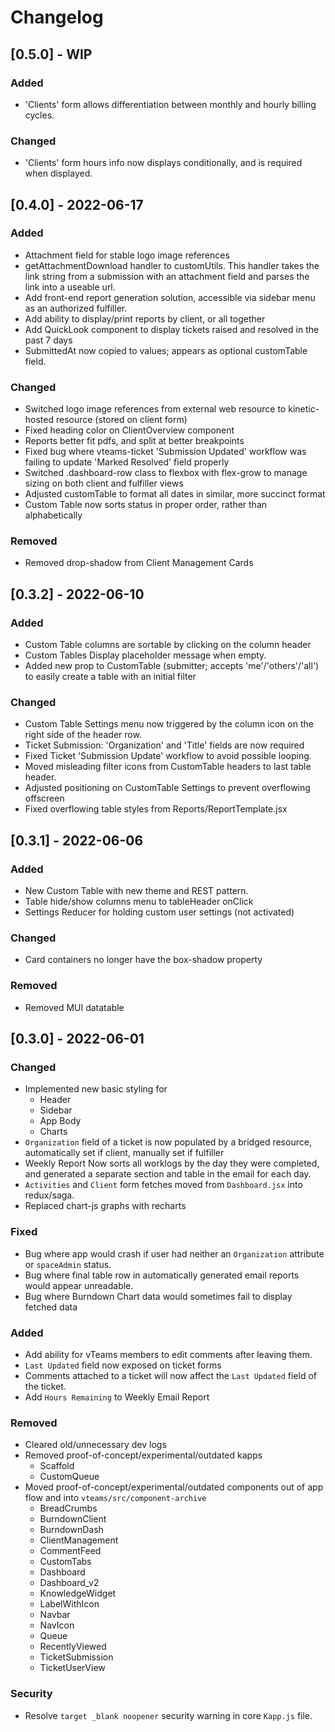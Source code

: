 # Changelog

## [0.5.0] - WIP

### Added

- 'Clients' form allows differentiation between monthly and hourly billing cycles.

### Changed

- 'Clients' form hours info now displays conditionally, and is required when displayed.

## [0.4.0] - 2022-06-17

### Added

- Attachment field for stable logo image references
- getAttachmentDownload handler to customUtils. This handler takes the link string from a submission with an attachment field and parses the link into a useable url.
- Add front-end report generation solution, accessible via sidebar menu as an authorized fulfiller.
- Add ability to display/print reports by client, or all together
- Add QuickLook component to display tickets raised and resolved in the past 7 days
- SubmittedAt now copied to values; appears as optional customTable field.

### Changed

- Switched logo image references from external web resource to kinetic-hosted resource (stored on client form)
- Fixed heading color on ClientOverview component
- Reports better fit pdfs, and split at better breakpoints
- Fixed bug where vteams-ticket 'Submission Updated' workflow was failing to update 'Marked Resolved' field properly
- Switched .dashboard-row class to flexbox with flex-grow to manage sizing on both client and fulfiller views
- Adjusted customTable to format all dates in similar, more succinct format
- Custom Table now sorts status in proper order, rather than alphabetically

### Removed

- Removed drop-shadow from Client Management Cards

## [0.3.2] - 2022-06-10

### Added

- Custom Table columns are sortable by clicking on the column header
- Custom Tables Display placeholder message when empty.
- Added new prop to CustomTable (submitter; accepts 'me'/'others'/'all') to easily create a table with an initial filter 

### Changed

- Custom Table Settings menu now triggered by the column icon on the right side of the header row.
- Ticket Submission: 'Organization' and 'Title' fields are now required
- Fixed Ticket 'Submission Update' workflow to avoid possible looping.
- Moved misleading filter icons from CustomTable headers to last table header.
- Adjusted positioning on CustomTable Settings to prevent overflowing offscreen 
- Fixed overflowing table styles from Reports/ReportTemplate.jsx

## [0.3.1] - 2022-06-06

### Added

- New Custom Table with new theme and REST pattern.
- Table hide/show columns menu to tableHeader onClick
- Settings Reducer for holding custom user settings (not activated)

### Changed

- Card containers no longer have the box-shadow property

### Removed

- Removed MUI datatable

## [0.3.0] - 2022-06-01 
### Changed
- Implemented new basic styling for
    - Header
    - Sidebar
    - App Body
    - Charts
- `Organization` field of a ticket is now populated by a bridged resource, automatically set if client, manually set if fulfiller
- Weekly Report Now sorts all worklogs by the day they were completed, and generated a separate section and table in the email for each day.
- `Activities` and `Client` form fetches moved from `Dashboard.jsx` into redux/saga.
- Replaced chart-js graphs with recharts

### Fixed
- Bug where app would crash if user had neither an `Organization` attribute or `spaceAdmin` status.
- Bug where final table row in automatically generated email reports would appear unreadable.
- Bug where Burndown Chart data would sometimes fail to display fetched data

### Added
- Add ability for vTeams members to edit comments after leaving them.
- `Last Updated` field now exposed on ticket forms
- Comments attached to a ticket will now affect the `Last Updated` field of the ticket.
- Add `Hours Remaining` to Weekly Email Report

### Removed
- Cleared old/unnecessary dev logs
- Removed proof-of-concept/experimental/outdated kapps
    - Scaffold
    - CustomQueue
- Moved proof-of-concept/experimental/outdated components out of app flow and into `vteams/src/component-archive`
    - BreadCrumbs
    - BurndownClient
    - BurndownDash
    - ClientManagement
    - CommentFeed
    - CustomTabs
    - Dashboard
    - Dashboard_v2
    - KnowledgeWidget
    - LabelWithIcon
    - Navbar
    - NavIcon
    - Queue
    - RecentlyViewed
    - TicketSubmission
    - TicketUserView

### Security

- Resolve `target _blank noopener` security warning in core `Kapp.js` file.
